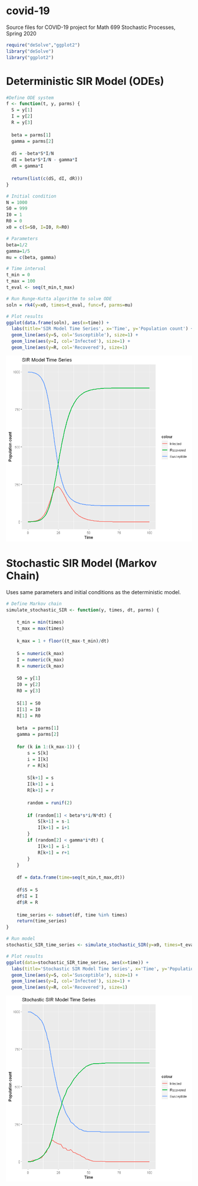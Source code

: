 # covid-19
Source files for COVID-19 project for Math 699 Stochastic Processes, Spring 2020




```R
require("deSolve","ggplot2")
library("deSolve")
library("ggplot2")
```

# Deterministic SIR Model (ODEs)


```R
#Define ODE system
f <- function(t, y, parms) {
  S = y[1]
  I = y[2]
  R = y[3]
  
  beta = parms[1]
  gamma = parms[2]
  
  dS = -beta*S*I/N
  dI = beta*S*I/N - gamma*I
  dR = gamma*I

  return(list(c(dS, dI, dR)))
}
```


```R
# Initial condition
N = 1000
S0 = 999
I0 = 1
R0 = 0
x0 = c(S=S0, I=I0, R=R0)
```


```R
# Parameters
beta=1/2
gamma=1/5
mu = c(beta, gamma)
```


```R
# Time interval
t_min = 0
t_max = 100
t_eval <- seq(t_min,t_max)
```


```R
# Run Runge-Kutta algorithm to solve ODE
soln = rk4(y=x0, times=t_eval, func=f, parms=mu)
```


```R
# Plot results
ggplot(data.frame(soln), aes(x=time)) + 
  labs(title='SIR Model Time Series', x='Time', y='Population count') +
  geom_line(aes(y=S, col='Susceptible'), size=1) +
  geom_line(aes(y=I, col='Infected'), size=1) +
  geom_line(aes(y=R, col='Recovered'), size=1)
```


![png](/SIR_plot.png)


# Stochastic SIR Model (Markov Chain)

Uses same parameters and initial conditions as the deterministic model.


```R
# Define Markov chain
simulate_stochastic_SIR <- function(y, times, dt, parms) {
    
    t_min = min(times)
    t_max = max(times)
    
    k_max = 1 + floor((t_max-t_min)/dt)
    
    S = numeric(k_max)
    I = numeric(k_max)
    R = numeric(k_max)
    
    S0 = y[1]
    I0 = y[2]
    R0 = y[3]
    
    S[1] = S0
    I[1] = I0
    R[1] = R0
    
    beta  = parms[1]
    gamma = parms[2]
    
    for (k in 1:(k_max-1)) {
        s = S[k]
        i = I[k]
        r = R[k]
  
        S[k+1] = s
        I[k+1] = i
        R[k+1] = r
        
        random = runif(2)

        if (random[1] < beta*s*i/N*dt) {
            S[k+1] = s-1
            I[k+1] = i+1
        }
        if (random[2] < gamma*i*dt) {
            I[k+1] = i-1
            R[k+1] = r+1
        }
    }
    
    df = data.frame(time=seq(t_min,t_max,dt))
    
    df$S = S
    df$I = I
    df$R = R
    
    time_series <- subset(df, time %in% times)
    return(time_series)
}
```


```R
# Run model
stochastic_SIR_time_series <- simulate_stochastic_SIR(y=x0, times=t_eval, dt=0.01, parms=mu)
```


```R
# Plot results
ggplot(data=stochastic_SIR_time_series, aes(x=time)) + 
  labs(title='Stochastic SIR Model Time Series', x='Time', y='Population count') +
  geom_line(aes(y=S, col='Susceptible'), size=1) +
  geom_line(aes(y=I, col='Infected'), size=1) +
  geom_line(aes(y=R, col='Recovered'), size=1)
```


![png](/stochastic_SIR_plot.png)

